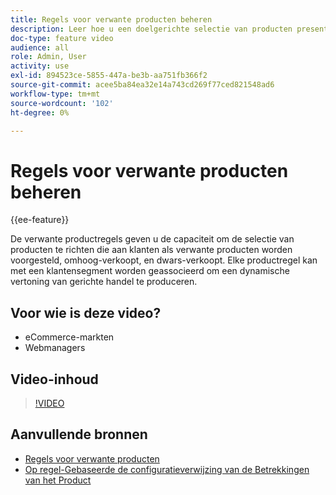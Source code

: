 ```yaml
---
title: Regels voor verwante producten beheren
description: Leer hoe u een doelgerichte selectie van producten presenteert om klanten op te slaan als verwante producten, upsells en cross-sells.
doc-type: feature video
audience: all
role: Admin, User
activity: use
exl-id: 894523ce-5855-447a-be3b-aa751fb366f2
source-git-commit: acee5ba84ea32e14a743cd269f77ced821548ad6
workflow-type: tm+mt
source-wordcount: '102'
ht-degree: 0%

---
```


# Regels voor verwante producten beheren

{{ee-feature}}

De verwante productregels geven u de capaciteit om de selectie van producten te richten die aan klanten als verwante producten worden voorgesteld, omhoog-verkoopt, en dwars-verkoopt. Elke productregel kan met een klantensegment worden geassocieerd om een dynamische vertoning van gerichte handel te produceren.

## Voor wie is deze video?

- eCommerce-markten
- Webmanagers

## Video-inhoud

>[!VIDEO](https://video.tv.adobe.com/v/343837?quality=12&learn=on)

## Aanvullende bronnen

- [Regels voor verwante producten](https://docs.magento.com/user-guide/marketing/product-related-rules.html)
- [Op regel-Gebaseerde de configuratieverwijzing van de Betrekkingen van het Product](https://docs.magento.com/user-guide/configuration/catalog/catalog.html#rule-based-product-relations)
